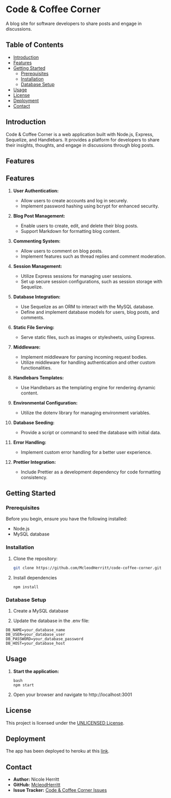 # Code & Coffee Corner

A blog site for software developers to share posts and engage in discussions.

## Table of Contents

- [Introduction](#introduction)
- [Features](#features)
- [Getting Started](#getting-started)
  - [Prerequisites](#prerequisites)
  - [Installation](#installation)
  - [Database Setup](#database-setup)
- [Usage](#usage)
- [License](#license)
- [Deployment](#deployment)
- [Contact](#contact)

## Introduction

Code & Coffee Corner is a web application built with Node.js, Express, Sequelize, and Handlebars. It provides a platform for developers to share their insights, thoughts, and engage in discussions through blog posts.

## Features

## Features

1. **User Authentication:**

   - Allow users to create accounts and log in securely.
   - Implement password hashing using bcrypt for enhanced security.

2. **Blog Post Management:**

   - Enable users to create, edit, and delete their blog posts.
   - Support Markdown for formatting blog content.

3. **Commenting System:**

   - Allow users to comment on blog posts.
   - Implement features such as thread replies and comment moderation.

4. **Session Management:**

   - Utilize Express sessions for managing user sessions.
   - Set up secure session configurations, such as session storage with Sequelize.

5. **Database Integration:**

   - Use Sequelize as an ORM to interact with the MySQL database.
   - Define and implement database models for users, blog posts, and comments.

6. **Static File Serving:**

   - Serve static files, such as images or stylesheets, using Express.

7. **Middleware:**

   - Implement middleware for parsing incoming request bodies.
   - Utilize middleware for handling authentication and other custom functionalities.

8. **Handlebars Templates:**

   - Use Handlebars as the templating engine for rendering dynamic content.

9. **Environmental Configuration:**

   - Utilize the dotenv library for managing environment variables.

10. **Database Seeding:**

    - Provide a script or command to seed the database with initial data.

11. **Error Handling:**

    - Implement custom error handling for a better user experience.

12. **Prettier Integration:**
    - Include Prettier as a development dependency for code formatting consistency.

## Getting Started

### Prerequisites

Before you begin, ensure you have the following installed:

- Node.js
- MySQL database

### Installation

1. Clone the repository:

   ```bash
   git clone https://github.com/McleodHerritt/code-coffee-corner.git

   ```

2. Install dependencies

   ```
   npm install
   ```

### Database Setup

1.  Create a MySQL database

2.  Update the database in the .env file:

```
DB_NAME=your_database_name
DB_USER=your_database_user
DB_PASSWORD=your_database_password
DB_HOST=your_database_host
```

## Usage

1. **Start the application:**

   ```
   bash
   npm start
   ```

2. Open your browser and navigate to http://localhost:3001

## License

This project is licensed under the [UNLICENSED License](LICENSE).

## Deployment

The app has been deployed to heroku at this [link](https://code-and-coffee-corner-892f648b05e0.herokuapp.com/).

## Contact

- **Author:** Nicole Herritt
- **GitHub:** [McleodHerritt](https://github.com/McleodHerritt)
- **Issue Tracker:** [Code & Coffee Corner Issues](https://github.com/McleodHerritt/code-coffee-corner/issues)
